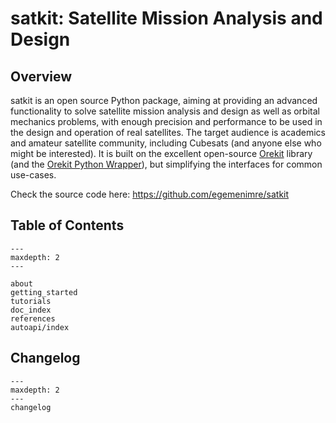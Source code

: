 # satkit: Satellite Mission Analysis and Design

## Overview

satkit is an open source Python package, aiming at providing an advanced functionality to solve satellite mission analysis and design as well as orbital mechanics problems, with enough precision and performance to be used in the design and operation of real satellites. The target audience is academics and amateur satellite community, including Cubesats (and anyone else who might be interested). It is built on the excellent open-source [Orekit](https://www.orekit.org) library (and the [Orekit Python Wrapper](https://gitlab.orekit.org/orekit-labs/python-wrapper)), but simplifying the interfaces for common use-cases.

Check the source code here: <https://github.com/egemenimre/satkit>

## Table of Contents

```{toctree} 
---
maxdepth: 2
---

about
getting_started
tutorials
doc_index
references
autoapi/index
```

## Changelog

```{toctree} 
---
maxdepth: 2
---
changelog
```
